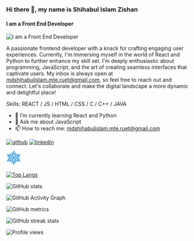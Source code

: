 ### Hi there 👋, my name is Shihabul Islam Zishan
#### I am a Front End Developer
![I am a Front End Developer](https://www.google.com/url?sa=i&url=https%3A%2F%2Fgiphy.com%2Fexplore%2Fprogramming&psig=AOvVaw1w-97FYrdvB58YeRqP_I2L&ust=1693339324233000&source=images&cd=vfe&opi=89978449&ved=2ahUKEwjZq8HYkoCBAxXemmMGHYs_CXgQjRx6BAgAEAw)

A passionate frontend developer with a knack for crafting engaging user experiences. Currently, I'm immersing myself in the world of React and Python to further enhance my skill set. I'm deeply enthusiastic about programming, JavaScript, and the art of creating seamless interfaces that captivate users. My inbox is always open at mdshihabulislam.mte.ruet@gmail.com, so feel free to reach out and connect. Let's collaborate and make the digital landscape a more dynamic and delightful place!

Skills: REACT / JS / HTML / CSS / C / C++ / JAVA

- 🌱 I’m currently learning React and Python 
- 💬 Ask me about JavaScript 
- 📫 How to reach me: mdshihabulislam.mte.ruet@gmail.com 


[<img src='https://cdn.jsdelivr.net/npm/simple-icons@3.0.1/icons/github.svg' alt='github' height='40'>](https://github.com/shihabulsilam1)  [<img src='https://cdn.jsdelivr.net/npm/simple-icons@3.0.1/icons/linkedin.svg' alt='linkedin' height='40'>](https://www.linkedin.com/in/shihabul-islam-i/)  

<a href='https://archiveprogram.github.com/'><img src='https://raw.githubusercontent.com/acervenky/animated-github-badges/master/assets/acbadge.gif' width='40' height='40'></a> 

[![Top Langs](https://github-readme-stats.vercel.app/api/top-langs/?username=shihabulsilam1)](https://github.com/anuraghazra/github-readme-stats)

![GitHub stats](https://github-readme-stats.vercel.app/api?username=shihabulsilam1&show_icons=true)  

![GitHub Activity Graph](https://activity-graph.herokuapp.com/graph?username=shihabulsilam1)  

![GitHub metrics](https://metrics.lecoq.io/shihabulsilam1)  

![GitHub streak stats](https://streak-stats.demolab.com/?user=shihabulsilam1)  

![Profile views](https://gpvc.arturio.dev/shihabulsilam1)  
